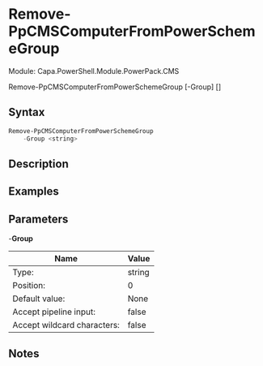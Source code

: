 # Remove-PpCMSComputerFromPowerSchemeGroup
Module: Capa.PowerShell.Module.PowerPack.CMS


Remove-PpCMSComputerFromPowerSchemeGroup [-Group] <string> [<CommonParameters>]


## Syntax

```powershell
Remove-PpCMSComputerFromPowerSchemeGroup
	-Group <string>
```

## Description



## Examples


## Parameters

-**Group**


| Name | Value |
| ---- | ---- |
| Type: | string |
| Position: | 0 | 
| Default value: | None | 
| Accept pipeline input: | false | 
| Accept wildcard characters: | false | 


## Notes



